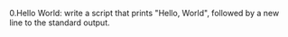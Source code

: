 0.Hello World: write a script that prints "Hello, World", followed by a new line to the standard output.
